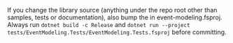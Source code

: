 If you change the library source (anything under the repo root other than samples, tests or documentation), also bump the <Version> in event-modeling.fsproj.
Always run `dotnet build -c Release` and `dotnet run --project tests/EventModeling.Tests/EventModeling.Tests.fsproj` before committing.
